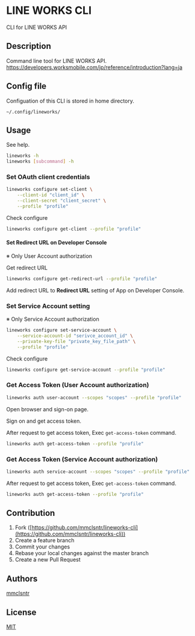 # LINE WORKS CLI
CLI for LINE WORKS API

## Description
Command line tool for LINE WORKS API.
https://developers.worksmobile.com/jp/reference/introduction?lang=ja

## Config file
Configuation of this CLI is stored in home directory.

`~/.config/lineworks/`

## Usage
See help.

```bash
lineworks -h
lineworks [subcommand] -h
```

### Set OAuth client credentials

```bash
lineworks configure set-client \
    --client-id "client_id" \
    --client-secret "client_secret" \
    --profile "profile"
```

Check configure

```bash
lineworks configure get-client --profile "profile"
```

#### Set Redirect URL on Developer Console
※ Only User Account authorization

Get redirect URL

```bash
lineworks configure get-redirect-url --profile "profile"
```

Add redirect URL to **Redirect URL** setting of App on Developer Console.

### Set Service Account setting
※ Only Service Account authorization

```bash
lineworks configure set-service-account \
    --service-account-id "serivce_account_id" \
    --private-key-file "private_key_file_path" \
    --profile "profile"
```

Check configure

```bash
lineworks configure get-service-account --profile "profile"
```

### Get Access Token (User Account authorization)

```bash
lineworks auth user-account --scopes "scopes" --profile "profile"
```

Open browser and sign-on page.

Sign on and get access token.

After request to get access token, Exec `get-access-token` command.

```bash
lineworks auth get-access-token --profile "profile"
```

### Get Access Token (Service Account authorization)

```bash
lineworks auth service-account --scopes "scopes" --profile "profile"
```

After request to get access token, Exec `get-access-token` command.

```bash
lineworks auth get-access-token --profile "profile"
```

## Contribution

1. Fork ([https://github.com/mmclsntr/lineworks-cli](https://github.com/mmclsntr/lineworks-cli))
1. Create a feature branch
1. Commit your changes
1. Rebase your local changes against the master branch
1. Create a new Pull Request

## Authors
[mmclsntr](https://github.com/mmclsntr)

## License
[MIT](LICENSE.txt)
